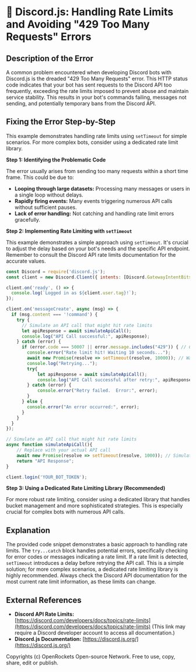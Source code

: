 # 🐞 Discord.js: Handling Rate Limits and Avoiding "429 Too Many Requests" Errors


## Description of the Error

A common problem encountered when developing Discord bots with Discord.js is the dreaded "429 Too Many Requests" error. This HTTP status code indicates that your bot has sent requests to the Discord API too frequently, exceeding the rate limits imposed to prevent abuse and maintain service stability.  This results in your bot's commands failing, messages not sending, and potentially temporary bans from the Discord API.

## Fixing the Error Step-by-Step

This example demonstrates handling rate limits using `setTimeout` for simple scenarios.  For more complex bots, consider using a dedicated rate limit library.

**Step 1: Identifying the Problematic Code**

The error usually arises from sending too many requests within a short time frame. This could be due to:

* **Looping through large datasets:**  Processing many messages or users in a single loop without delays.
* **Rapidly firing events:**  Many events triggering numerous API calls without sufficient pauses.
* **Lack of error handling:** Not catching and handling rate limit errors gracefully.


**Step 2: Implementing Rate Limiting with `setTimeout`**

This example demonstrates a simple approach using `setTimeout`.  It's crucial to adjust the delay based on your bot's needs and the specific API endpoint.  Remember to consult the Discord API rate limits documentation for the accurate values.

```javascript
const Discord = require('discord.js');
const client = new Discord.Client({ intents: [Discord.GatewayIntentBits.Guilds] }); // Adjust intents as needed

client.on('ready', () => {
  console.log(`Logged in as ${client.user.tag}!`);
});

client.on('messageCreate', async (msg) => {
  if (msg.content === '!command') {
    try {
      // Simulate an API call that might hit rate limits
      let apiResponse = await simulateApiCall(); 
      console.log("API Call successful:", apiResponse);
    } catch (error) {
      if (error.code === 50007 || error.message.includes("429")) { // Check for rate limit errors (error codes may vary)
        console.error("Rate limit hit! Waiting 10 seconds...");
        await new Promise(resolve => setTimeout(resolve, 10000)); // Wait 10 seconds
        console.log("Retrying...");
        try{
            let apiResponse = await simulateApiCall();
            console.log("API Call successful after retry:", apiResponse);
        } catch (error) {
            console.error("Retry failed.  Error:", error);
        }
      } else {
        console.error("An error occurred:", error);
      }
    }
  }
});

// Simulate an API call that might hit rate limits
async function simulateApiCall(){
    // Replace with your actual API call
    await new Promise(resolve => setTimeout(resolve, 1000)); // Simulate API call delay
    return "API Response";
}

client.login('YOUR_BOT_TOKEN');
```


**Step 3:  Using a Dedicated Rate Limiting Library (Recommended)**

For more robust rate limiting, consider using a dedicated library that handles bucket management and more sophisticated strategies.  This is especially crucial for complex bots with numerous API calls.


## Explanation

The provided code snippet demonstrates a basic approach to handling rate limits. The `try...catch` block handles potential errors, specifically checking for error codes or messages indicating a rate limit.  If a rate limit is detected,  `setTimeout` introduces a delay before retrying the API call.  This is a simple solution; for more complex scenarios, a dedicated rate limiting library is highly recommended.  Always check the Discord API documentation for the most current rate limit information, as these limits can change.

## External References

* **Discord API Rate Limits:** [https://discord.com/developers/docs/topics/rate-limits](https://discord.com/developers/docs/topics/rate-limits) (This link may require a Discord developer account to access all documentation.)
* **Discord.js Documentation:** [https://discord.js.org/](https://discord.js.org/)


Copyrights (c) OpenRockets Open-source Network. Free to use, copy, share, edit or publish.

